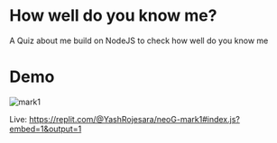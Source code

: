 # How well do you know me?

A Quiz about me build on NodeJS to check how well do you know me

# Demo
![mark1](https://user-images.githubusercontent.com/70641781/183275176-68ba6968-4508-4bcb-853a-4a256756c653.gif)

Live:
https://replit.com/@YashRojesara/neoG-mark1#index.js?embed=1&output=1
